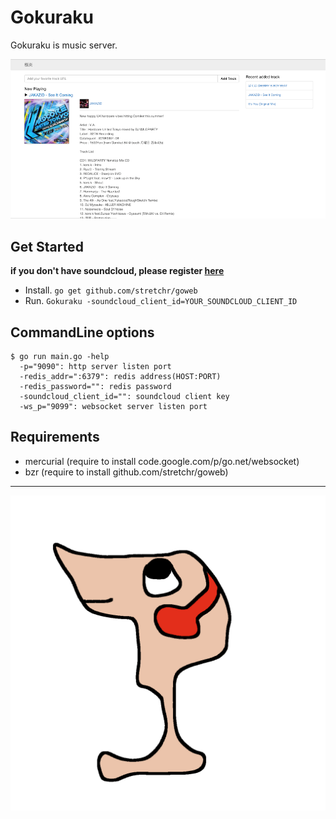 # Gokuraku

Gokuraku is music server.

![Screenshot](https://github.com/ToQoz/Gokuraku/raw/master/screenshot.png)

## Get Started

**if you don't have soundcloud, please register [here](http://soundcloud.com/you/apps/new)**

- Install. `go get github.com/stretchr/goweb`
- Run. `Gokuraku -soundcloud_client_id=YOUR_SOUNDCLOUD_CLIENT_ID`

## CommandLine options

```
$ go run main.go -help
  -p="9090": http server listen port
  -redis_addr=":6379": redis address(HOST:PORT)
  -redis_password="": redis password
  -soundcloud_client_id="": soundcloud client key
  -ws_p="9099": websocket server listen port
```

## Requirements

- mercurial (require to install code.google.com/p/go.net/websocket)
- bzr (require to install github.com/stretchr/goweb)

---

![Logo](https://github.com/ToQoz/Gokuraku/raw/master/logo.png)
